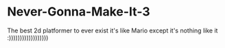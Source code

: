 # Never-Gonna-Make-It-3
The best 2d platformer to ever exist it's like Mario except it's nothing like it :))))))))))))))))))
